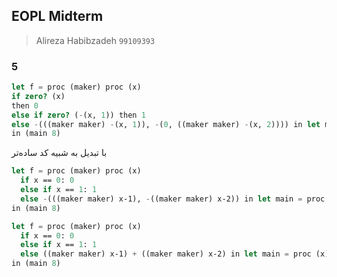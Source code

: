## EOPL Midterm 
> Alireza Habibzadeh `99109393`

### ‍5

```scheme
let f = proc (maker) proc (x)
if zero? (x)
then 0
else if zero? (-(x, 1)) then 1
else -(((maker maker) -(x, 1)), -(0, ((maker maker) -(x, 2)))) in let main = proc (x) ((f f) x)
in (main 8)
```

با تبدیل به شبیه کد ساده‌تر


```scheme
let f = proc (maker) proc (x)
  if x == 0: 0
  else if x == 1: 1
  else -(((maker maker) x-1), -((maker maker) x-2)) in let main = proc (x) ((f f) x)
in (main 8)
```

```scheme
let f = proc (maker) proc (x)
  if x == 0: 0
  else if x == 1: 1
  else ((maker maker) x-1) + ((maker maker) x-2) in let main = proc (x) ((f f) x)
in (main 8)
```
